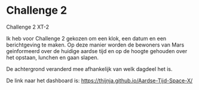 # Challenge 2
 Challenge 2 XT-2

 Ik heb voor Challenge 2 gekozen om een klok, een datum en een berichtgeving te maken. Op deze manier worden de bewoners van Mars geinformeerd over de huidige aardse tijd en op de hoogte gehouden over het opstaan, lunchen en gaan slapen.

De achtergrond veranderd mee afhankelijk van welk dagdeel het is.

 De link naar het dashboard is: https://thijnja.github.io/Aardse-Tijd-Space-X/
 